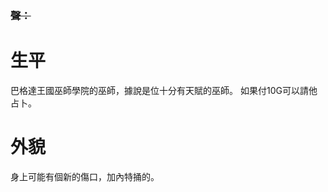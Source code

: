 <!-- TITLE: 約尼 -->
<!-- SUBTITLE: 『』 -->
### ~~聲：~~
#  生平
巴格達王國巫師學院的巫師，據說是位十分有天賦的巫師。
如果付10G可以請他占卜。
#  外貌
身上可能有個新的傷口，加內特捅的。